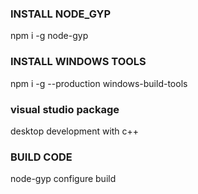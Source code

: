 ### INSTALL NODE_GYP
npm i -g node-gyp

### INSTALL WINDOWS TOOLS
npm i -g --production windows-build-tools

### visual studio package
desktop development with c++

### BUILD CODE
node-gyp configure build